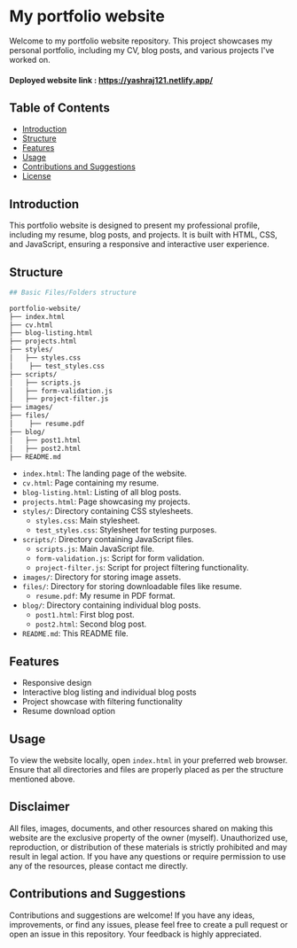 # My portfolio website
Welcome to my portfolio website repository. This project showcases my personal portfolio, including my CV, blog posts, and various projects I've worked on.

#### Deployed website link : https://yashraj121.netlify.app/

## Table of Contents

- [Introduction](#introduction)
- [Structure](#structure)
- [Features](#features)
- [Usage](#usage)
- [Contributions and Suggestions](#contributions-and-suggestions)
- [License](#license)

## Introduction

This portfolio website is designed to present my professional profile, including my resume, blog posts, and projects. It is built with HTML, CSS, and JavaScript, ensuring a responsive and interactive user experience.

## Structure

```bash
## Basic Files/Folders structure

portfolio-website/
├── index.html
├── cv.html
├── blog-listing.html
├── projects.html
├── styles/
│   ├── styles.css
│    ├── test_styles.css
├── scripts/
│   ├── scripts.js
│   ├── form-validation.js
│   ├── project-filter.js
├── images/
├── files/
│    ├── resume.pdf
├── blog/
│   ├── post1.html
│   ├── post2.html
├── README.md
```
- `index.html`: The landing page of the website.
- `cv.html`: Page containing my resume.
- `blog-listing.html`: Listing of all blog posts.
- `projects.html`: Page showcasing my projects.
- `styles/`: Directory containing CSS stylesheets.
  - `styles.css`: Main stylesheet.
  - `test_styles.css`: Stylesheet for testing purposes.
- `scripts/`: Directory containing JavaScript files.
  - `scripts.js`: Main JavaScript file.
  - `form-validation.js`: Script for form validation.
  - `project-filter.js`: Script for project filtering functionality.
- `images/`: Directory for storing image assets.
- `files/`: Directory for storing downloadable files like resume.
  - `resume.pdf`: My resume in PDF format.
- `blog/`: Directory containing individual blog posts.
  - `post1.html`: First blog post.
  - `post2.html`: Second blog post.
- `README.md`: This README file.

## Features

- Responsive design
- Interactive blog listing and individual blog posts
- Project showcase with filtering functionality
- Resume download option

## Usage

To view the website locally, open `index.html` in your preferred web browser. Ensure that all directories and files are properly placed as per the structure mentioned above.

## Disclaimer
All files, images, documents, and other resources shared on making this website are the exclusive property of the owner (myself). Unauthorized use, reproduction, or distribution of these materials is strictly prohibited and may result in legal action. If you have any questions or require permission to use any of the resources, please contact me directly.

## Contributions and Suggestions

Contributions and suggestions are welcome! If you have any ideas, improvements, or find any issues, please feel free to create a pull request or open an issue in this repository. Your feedback is highly appreciated.
